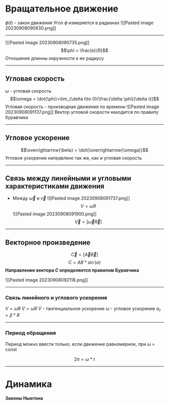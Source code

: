 
# Вращательное движение
$\phi(t)$ - закон движения
Угол $\phi$ измеряется в радианах
![[Pasted image 20230908090630.png]]

---
![[Pasted image 20230908090735.png]]
$$\phi = \frac{e}{R}$$
Отношение длинны окружности к ее радиусу

---

## Угловая скорость
$\omega$ - угловая скорость
$$\omega = \dot{\phi}=\lim_{\delta t\to 0}(\frac{\delta \phi}{\delta t})$$
Угловая скорость - производная движения по времени
![[Pasted image 20230908091137.png]]
Вектор угловой скорости находится по правилу буравчика

----
## Угловое ускорение

$$\overrightarrow{\beta} = \dot{\overrightarrow{\omega}}$$
Угловое ускорение направлено так же, как и угловая скорость

---

## Связь между линейными и угловыми характеристиками движения

- Между $\overrightarrow{\omega}$ и $\overrightarrow{v}$
![[Pasted image 20230908091737.png]]
$$V = \omega R$$
![[Pasted image 20230908091900.png]]
$$\overrightarrow{V} = [\overrightarrow{\omega}\overrightarrow{R}]$$

---
## Векторное произведение
$$\overrightarrow{C} = [\overrightarrow{A} \overrightarrow{B}]$$
$$C = AB * \sin(\alpha)$$
**Направление вектора $C$ определяется правилом Буравчика**


![[Pasted image 20230908092118.png]]

----

### Связь линейного и углового ускорения

$V = \omega R$
$\dot{V} = \dot{\omega}R$
$\dot{V}$ - тангенциальное ускорение
$\dot{\omega}$ - угловое ускорение
$a_т=\beta * R$

---
### Период обращения
Период можно ввести только, если движение равномерное, при $\omega$ = const

$$2 \pi = \omega * t$$

---

# Динамика

#### Законы Ньютона
